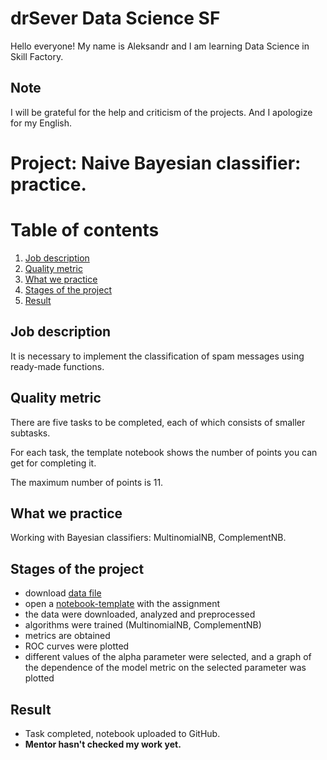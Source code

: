 # drSever Data Science SF
Hello everyone! My name is Aleksandr and I am learning Data Science in Skill Factory.
## Note
I will be grateful for the help and criticism of the projects. And I apologize for my English.

# Project: Naive Bayesian classifier: practice.
# Table of contents
1. [Job description](https://github.com/drSever/drSever_data_science/tree/main/Learning_projects/project_8#Job-description)
2. [Quality metric](https://github.com/drSever/drSever_data_science/tree/main/Learning_projects/project_8#Quality-metric)
3. [What we practice](https://github.com/drSever/drSever_data_science/tree/main/Learning_projects/project_8#What-we-practice)
4. [Stages of the project](https://github.com/drSever/drSever_data_science/tree/main/Learning_projects/project_8#Stages-of-the-project)
5. [Result](https://github.com/drSever/drSever_data_science/tree/main/Learning_projects/project_8#Result)

## Job description

It is necessary to implement the classification of spam messages using ready-made functions. 

## Quality metric

There are five tasks to be completed, each of which consists of smaller subtasks.

For each task, the template notebook shows the number of points you can get for completing it.

The maximum number of points is 11.

## What we practice

Working with Bayesian classifiers: MultinomialNB, ComplementNB.  

## Stages of the project

- download [data file](https://lms.skillfactory.ru/assets/courseware/v1/3d8cb71ded70aa8810ac73aa43e85eac/asset-v1:SkillFactory+DST-3.0+28FEB2021+type@asset+block/spam_or_not_spam.zip)
- open a [notebook-template](https://lms.skillfactory.ru/assets/courseware/v1/8fffc83dcc146e8256de0ae00630df80/asset-v1:SkillFactory+DST-3.0+28FEB2021+type@asset+block/SGA_unit6_NBC.ipynb) with the assignment
- the data were downloaded, analyzed and preprocessed
- algorithms were trained (MultinomialNB, ComplementNB)
- metrics are obtained
- ROC curves were plotted
- different values of the alpha parameter were selected, and a graph of the dependence of the model metric on the selected parameter was plotted

## Result

- Task completed, notebook uploaded to GitHub.
- **Mentor hasn't checked my work yet.**


